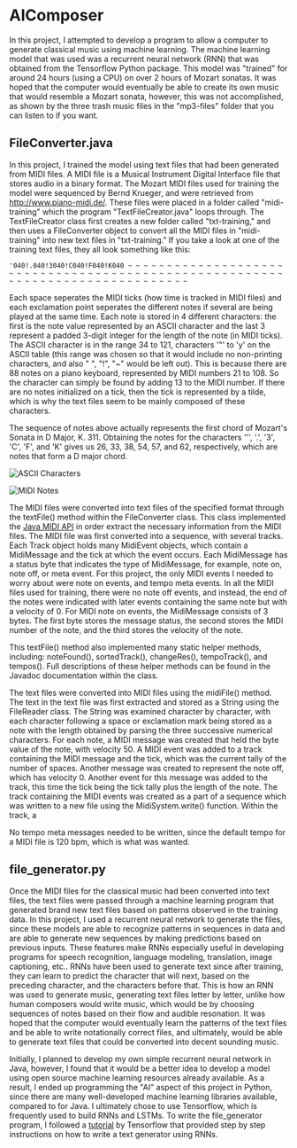 # AIComposer

In this project, I attempted to develop a program to allow a computer to generate classical music using machine learning. The machine learning model that was used was a recurrent neural network (RNN) that was obtained from the Tensorflow Python package. This model was "trained" for around 24 hours (using a CPU) on over 2 hours of Mozart sonatas. It was hoped that the computer would eventually be able to create its own music that would resemble a Mozart sonata, however, this was not accomplished, as shown by the three trash music files in the "mp3-files" folder that you can listen to if you want.


## FileConverter.java

In this project, I trained the model using text files that had been generated from MIDI files. A MIDI file is a Musical Instrument Digital Interface file that stores audio in a binary format. The Mozart MIDI files used for training the model were sequenced by Bernd Krueger, and were retrieved from http://www.piano-midi.de/. These files were placed in a folder called "midi-training" which the program "TextFileCreator.java" loops through. The TextFileCreator class first creates a new folder called "txt-training," and then uses a FileConverter object to convert all the MIDI files in "midi-training" into new text files in "txt-training." If you take a look at one of the training text files, they all look something like this: 

```
'040!.040!3040!C040!F040!K040 ~ ~ ~ ~ ~ ~ ~ ~ ~ ~ ~ ~ ~ ~ ~ ~ ~ ~ ~ ~ ~ ~ ~ ~ ~ ~ ~ ~ ~ ~ ~ ~ ~ ~ ~ ~ ~ ~ ~ ~ ~ ~ ~ ~ ~ ~ ~ ~ ~ ~ ~ ~ ~ ~ ~ ~ ~ ~ ~ ~ ~ ~ ~ ~ ~ ~ ~ ~ ~ ~ ~ ~ ~ ~ ~ ~ ~ ~ 
```

Each space seperates the MIDI ticks (how time is tracked in MIDI files) and each exclamation point seperates the different notes if several are being played at the same time. Each note is stored in 4 different characters: the first is the note value represented by an ASCII character and the last 3 represent a padded 3-digit integer for the length of the note (in MIDI ticks). The ASCII character is in the range 34 to 121, characters '"' to 'y' on the ASCII table (this range was chosen so that it would include no non-printing characters, and also " ", "!", "~" would be left out). This is because there are 88 notes on a piano keyboard, represented by MIDI numbers 21 to 108. So the character can simply be found by adding 13 to the MIDI number. If there are no notes initialized on a tick, then the tick is represented by a tilde, which is why the text files seem to be mainly composed of these characters.

The sequence of notes above actually represents the first chord of Mozart's Sonata in D Major, K. 311. Obtaining the notes for the characters ''', '.', '3', 'C', 'F', and 'K' gives us 26, 33, 38, 54, 57, and 62, respectively, which are notes that form a D major chord.

![ASCII Characters](http://www.asciitable.com/index/asciifull.gif)

![MIDI Notes](https://newt.phys.unsw.edu.au/jw/graphics/notes.GIF)

The MIDI files were converted into text files of the specified format through the textFile() method within the FileConverter class. This class implemented the [Java MIDI API](https://docs.oracle.com/javase/7/docs/api/javax/sound/midi/package-summary.html) in order extract the necessary information from the MIDI files. The MIDI file was first converted into a sequence, with several tracks. Each Track object holds many MidiEvent objects, which contain a MidiMessage and the tick at which the event occurs. Each MidiMessage has a status byte that indicates the type of MidiMessage, for example, note on, note off, or meta event. For this project, the only MIDI events I needed to worry about were note on events, and tempo meta events. In all the MIDI files used for training, there were no note off events, and instead, the end of the notes were indicated with later events containing the same note but with a velocity of 0. For MIDI note on events, the MidiMessage consists of 3 bytes. The first byte stores the message status, the second stores the MIDI number of the note, and the third stores the velocity of the note.

This textFile() method also implemented many static helper methods, including: noteFound(), sortedTrack(), changeRes(), tempoTrack(), and tempos(). Full descriptions of these helper methods can be found in the Javadoc documentation within the class.

The text files were converted into MIDI files using the midiFile() method. The text in the text file was first extracted and stored as a String using the FileReader class. The String was examined character by character, with each character following a space or exclamation mark being stored as a note with the length obtained by parsing the three successive numerical characters. For each note, a MIDI message was created that held the byte value of the note, with velocity 50. A MIDI event was added to a track containing the MIDI message and the tick, which was the current tally of the number of spaces. Another message was created to represent the note off, which has velocity 0. Another event for this message was added to the track, this time the tick being the tick tally plus the length of the note. The track containing the MIDI events was created as a part of a sequence which was written to a new file using the MidiSystem.write() function. Within the track, a  

No tempo meta messages needed to be written, since the default tempo for a MIDI file is 120 bpm, which is what was wanted.


## file_generator.py

Once the MIDI files for the classical music had been converted into text files, the text files were passed through a machine learning program that generated brand new text files based on patterns observed in the training data. In this project, I used a recurrent neural network to generate the files, since these models are able to recognize patterns in sequences in data and are able to generate new sequences by making predictions based on previous inputs. These features make RNNs especially useful in developing programs for speech recognition, language modeling, translation, image captioning, etc.. RNNs have been used to generate text since after training, they can learn to predict the character that will next, based on the preceding character, and the characters before that. This is how an RNN was used to generate music, generating text files letter by letter, unlike how human composers would write music, which would be by choosing sequences of notes based on their flow and audible resonation. It was hoped that the computer would eventually learn the patterns of the text files and be able to write notationally correct files, and ultimately, would be able to generate text files that could be converted into decent sounding music. 

Initially, I planned to develop my own simple recurrent neural network in Java, however, I found that it would be a better idea to develop a model using open source machine learning resources already available. As a result, I ended up programming the "AI" aspect of this project in Python, since there are many well-developed machine learning libraries available, compared to for Java. I ultimately chose to use Tensorflow, which is frequently used to build RNNs and LSTMs. To write the file_generator program, I followed a [tutorial](https://www.tensorflow.org/tutorials/sequences/text_generation) by Tensorflow that provided step by step instructions on how to write a text generator using RNNs. 

